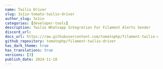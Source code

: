 ```yaml
---
name: Twilio Driver
slug: 3x1io-tomato-twilio-driver
author_slug: 3x1io
categories: [developer-tools]
description: Twilio Whatsapp Integration For Filament Alerts Sender
discord_url:
docs_url: https://raw.githubusercontent.com/tomatophp/filament-twilio-driver/master/README.md
github_repository: tomatophp/filament-twilio-driver
has_dark_theme: true
has_translations: true
versions: [3]
publish_date: 2024-11-18
---
```

